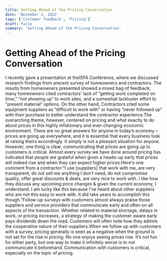 ```yaml
---
title: Getting Ahead of the Pricing Conversation
date: 'November 1, 2022'
tags: ['Customer feedback', 'Pricing']
draft: false
summary: 'Getting Ahead of the Pricing Conversation'
---
```


# Getting Ahead of the Pricing Conversation

I recently gave a presentation at theISFA Conference, where we discussed research findings from arecent survey of homeowners and contractors. The results from homeowners presented showed a mixed bag of feedback; many homeowners cited contractors' lack of “getting work completed on time,” “not showing up” to work sites, and a somewhat lackluster effort to “present material” options. On the other hand, Contractors cited some equipment suppliers as “difficult to work with” or having “never followed up” with their purchase to better understand the contractor experience.The overarching theme, however, centered on pricing and what exactly to do about prices in this highly inflationary and ever-changing economic environment. There are no great answers for anyone in today’s economy – prices are going up everywhere, and it is essential that every business look at raising theirs accordingly. It simply is not a pleasant situation for anyone. However, one thing is clear, communicating that prices are going up to customers is critical. Almost every survey we have done around pricing has indicated that people are grateful when given a heads-up early that prices will indeed rise and when they can expect higher prices.Here's one comment from a contractor:“I use [suppliers] that work with me, are very transparent, do not sell me anything I don't need, do not compromise quality, offer great discounts & deals, are very nice to work with. I like how they discuss any upcoming price changes & given the current economy, I understand. I am lucky like this because I've heard about other suppliers who are not this easy to work with. It did take years to accomplish this though.”Follow-up surveys with customers almost always praise those suppliers and service providers that communicate early and often on all aspects of the transaction. Whether related to material shortage, delays in work, or pricing increases, a strategy of making the customer aware early pays dividends down the road. Customers will often note how they admire the cooperative nature of their suppliers.When we follow up with customers with a survey, pricing generally is seen as a negative when the ground is not set for the rise in pricing. No one enjoys seeing prices rise. It’s not fun for either party, but one way to make it infinitely worse is to not communicate it beforehand. Communication with customers is critical, especially on the topic of pricing.
